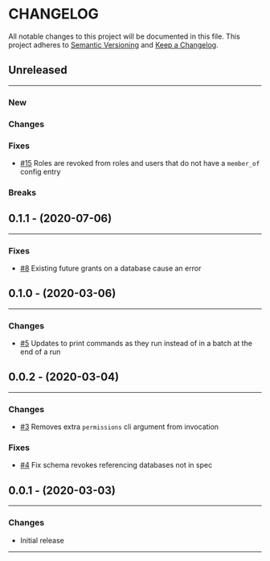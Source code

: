 # CHANGELOG

All notable changes to this project will be documented in this file.
This project adheres to [Semantic Versioning](http://semver.org/) and [Keep a Changelog](http://keepachangelog.com/).



## Unreleased
---

### New

### Changes

### Fixes
- [#15](https://gitlab.com/gitlab-data/permifrost/issues/15) Roles are revoked from roles and users that do not have a `member_of` config entry

### Breaks


## 0.1.1 - (2020-07-06)
---

### Fixes
- [#8](https://gitlab.com/gitlab-data/permifrost/-/issues/8) Existing future grants on a database cause an error


## 0.1.0 - (2020-03-06)
---

### Changes
- [#5](https://gitlab.com/gitlab-data/permifrost/issues/5) Updates to print commands as they run instead of in a batch at the end of a run


## 0.0.2 - (2020-03-04)
---

### Changes
- [#3](https://gitlab.com/gitlab-data/permifrost/issues/3) Removes extra `permissions` cli argument from invocation

### Fixes
- [#4](https://gitlab.com/gitlab-data/permifrost/issues/4) Fix schema revokes referencing databases not in spec


## 0.0.1 - (2020-03-03)
---

### Changes
- Initial release


---
